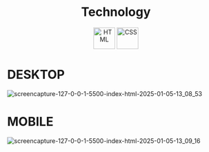 

<h1 align="center">Technology</h1>
<div align="center">
  <img src="https://cdn.jsdelivr.net/gh/devicons/devicon/icons/html5/html5-original.svg" alt="HTML" width="50" height="50"/>
  <img src="https://cdn.jsdelivr.net/gh/devicons/devicon/icons/css3/css3-original.svg" alt="CSS" width="50" height="50"/>
</div>





# DESKTOP

![screencapture-127-0-0-1-5500-index-html-2025-01-05-13_08_53](https://github.com/user-attachments/assets/647b57a9-b3a5-421e-a1fa-9147c926e108)


# MOBILE

![screencapture-127-0-0-1-5500-index-html-2025-01-05-13_09_16](https://github.com/user-attachments/assets/2100d38b-5d86-484b-8aa6-b7c7f29055f5)







